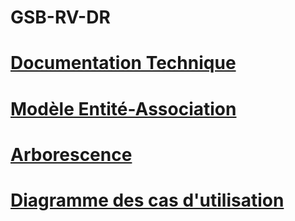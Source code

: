 # GSB-RV-DR
# [Documentation Technique](https://github.com/dd1094/GSB-RV-DR/files/8452752/DocTechniqueJavaFX.pdf)
# [Modèle Entité-Association](https://user-images.githubusercontent.com/85114394/162458545-d796f54b-8be3-40fa-b1ad-833873f1fa1b.jpg)
# [Arborescence ](https://user-images.githubusercontent.com/85114394/162459673-aadab752-850a-4107-bff9-b820e660f90e.png)
# [Diagramme des cas d'utilisation](https://user-images.githubusercontent.com/85114394/162459997-400d0d6f-79b0-4d72-9b25-d332ad68334e.png)




